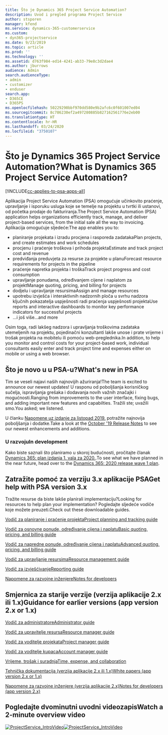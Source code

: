 ```yaml
---
title: Što je Dynamics 365 Project Service Automation?
description: Uvod i pregled programa Project Service
author: stsporen
manager: kfend
ms.service: dynamics-365-customerservice
ms.custom:
- dyn365-projectservice
ms.date: 9/23/2019
ms.topic: article
ms.prod: ''
ms.technology: ''
ms.assetid: d763f984-ed14-4241-ab33-79e8c3d2dae4
ms.author: jburrows
audience: Admin
search.audienceType:
- admin
- customizer
- enduser
search.app:
- D365CE
- D365PS
ms.openlocfilehash: 50229290bbf970dd580e9b2afc6c0f601007ed04
ms.sourcegitcommit: 8c786230ef2a497280885b827162561776e2eb00
ms.translationtype: HT
ms.contentlocale: hr-HR
ms.lasthandoff: 03/24/2020
ms.locfileid: "3750107"
---
```

# <a name="what-is-dynamics-365-project-service-automation"></a><span data-ttu-id="acced-103">Što je Dynamics 365 Project Service Automation?</span><span class="sxs-lookup"><span data-stu-id="acced-103">What is Dynamics 365 Project Service Automation?</span></span>

[!INCLUDE[cc-applies-to-psa-apps-all](../includes/cc-applies-to-psa-apps-all.md)]

<span data-ttu-id="acced-104">Aplikacija Project Service Automation (PSA) omogućuje učinkovito praćenje, upravljanje i isporuku usluga koje se temelje na projektu u tvrtki ili ustanovi, od početka prodaje do fakturiranja.</span><span class="sxs-lookup"><span data-stu-id="acced-104">The Project Service Automation (PSA) application helps organizations efficiently track, manage, and deliver project-based services, from the initial sale all the way to invoicing.</span></span> <span data-ttu-id="acced-105">Aplikacija omogućuje sljedeće:</span><span class="sxs-lookup"><span data-stu-id="acced-105">The app enables you to:</span></span>

- <span data-ttu-id="acced-106">planiranje projekata i izradu procjena i rasporeda zadataka</span><span class="sxs-lookup"><span data-stu-id="acced-106">Plan projects, and create estimates and work schedules</span></span>
- <span data-ttu-id="acced-107">procjenu i praćenje troškova i prihoda projekta</span><span class="sxs-lookup"><span data-stu-id="acced-107">Estimate and track project cost and revenue</span></span>
- <span data-ttu-id="acced-108">predviđanja preduvjeta za resurse za projekte u planu</span><span class="sxs-lookup"><span data-stu-id="acced-108">Forecast resource requirements for projects in the pipeline</span></span>
- <span data-ttu-id="acced-109">praćenje napretka projekta i troška</span><span class="sxs-lookup"><span data-stu-id="acced-109">Track project progress and cost consumption</span></span>
- <span data-ttu-id="acced-110">upravljanje ponudama, određivanjem cijene i naplatom za projekt</span><span class="sxs-lookup"><span data-stu-id="acced-110">Manage quoting, pricing, and billing for projects</span></span>
- <span data-ttu-id="acced-111">dodjelu i upravljanje resursima</span><span class="sxs-lookup"><span data-stu-id="acced-111">Assign and manage resources</span></span>
- <span data-ttu-id="acced-112">upotrebu izvješća i interaktivnih nadzornih ploča u svrhu nadzora ključnih pokazatelja uspješnosti radi praćenja uspješnosti projekta</span><span class="sxs-lookup"><span data-stu-id="acced-112">Use reports and interactive dashboards to monitor key performance indicators for successful projects</span></span>
- <span data-ttu-id="acced-113">...i još više</span><span class="sxs-lookup"><span data-stu-id="acced-113">...and more</span></span>

<span data-ttu-id="acced-114">Osim toga, radi lakšeg nadzora i upravljanja troškovima zadataka utemeljenih na projektu, pojedinačni konzultanti lakše unose i prate vrijeme i trošak projekta na mobitelu ili pomoću web-preglednika.</span><span class="sxs-lookup"><span data-stu-id="acced-114">In addition, to help you monitor and control costs for your project-based work, individual consultants easily enter and track project time and expenses either on mobile or using a web browser.</span></span>

## <a name="whats-new-in-psa"></a><span data-ttu-id="acced-115">Što je novo u u PSA-u?</span><span class="sxs-lookup"><span data-stu-id="acced-115">What's new in PSA</span></span>
<span data-ttu-id="acced-116">Tim se veseli najavi naših najnovijih ažuriranja!</span><span class="sxs-lookup"><span data-stu-id="acced-116">The team is excited to announce our newest updates!</span></span> <span data-ttu-id="acced-117">U rasponu od poboljšanja korisničkog sučelja, ispravljanja grešaka i dodavanja novih važnih značajki i mogućnosti.</span><span class="sxs-lookup"><span data-stu-id="acced-117">Ranging from improvements to the user interface, fixing bugs, and adding important new features and capabilties.</span></span> <span data-ttu-id="acced-118">Tražili ste; uvažili smo.</span><span class="sxs-lookup"><span data-stu-id="acced-118">You asked; we listened.</span></span>

<span data-ttu-id="acced-119">U članku [Napomene uz izdanje za listopad 2019.](https://docs.microsoft.com/dynamics365-release-plan/2019wave2/index) potražite najnovija poboljšanja i dodatke.</span><span class="sxs-lookup"><span data-stu-id="acced-119">Take a look at the [October '19 Release Notes](https://docs.microsoft.com/dynamics365-release-plan/2019wave2/index) to see our newest enhancements and additions.</span></span>

### <a name="in-development"></a><span data-ttu-id="acced-120">U razvoju</span><span class="sxs-lookup"><span data-stu-id="acced-120">In development</span></span>
<span data-ttu-id="acced-121">Kako biste saznali što planiramo u skoroj budućnosti, pročitajte članak [Dynamics 365: plan izdanja 1. vala za 2020.](https://docs.microsoft.com/dynamics365-release-plan/2020wave1/index).</span><span class="sxs-lookup"><span data-stu-id="acced-121">To see what we have planned in the near future, head over to the [Dynamics 365: 2020 release wave 1 plan](https://docs.microsoft.com/dynamics365-release-plan/2020wave1/index).</span></span>

## <a name="get-help-with-psa-version-3x"></a><span data-ttu-id="acced-122">Zatražite pomoć za verziju 3.x aplikacije PSA</span><span class="sxs-lookup"><span data-stu-id="acced-122">Get help with PSA version 3.x</span></span>
<span data-ttu-id="acced-123">Tražite resurse da biste lakše planirali implementaciju?</span><span class="sxs-lookup"><span data-stu-id="acced-123">Looking for resources to help plan your implementation?</span></span> <span data-ttu-id="acced-124">Pogledajte sljedeće vodiče koje možete preuzeti.</span><span class="sxs-lookup"><span data-stu-id="acced-124">Check out these downloadable guides.</span></span>

 [<span data-ttu-id="acced-125">Vodič za planiranje i praćenje projekta</span><span class="sxs-lookup"><span data-stu-id="acced-125">Project planning and tracking guide</span></span>](../project-service/implementation-guides/project-planning-tracking.md)

 [<span data-ttu-id="acced-126">Vodič za osnovne ponude, određivanje cijena i naplatu</span><span class="sxs-lookup"><span data-stu-id="acced-126">Basic quoting, pricing, and billing guide</span></span>](../project-service/implementation-guides/begin-quoting-pricing-billing.md)

 [<span data-ttu-id="acced-127">Vodič za napredne ponude, određivanje cijena i naplatu</span><span class="sxs-lookup"><span data-stu-id="acced-127">Advanced quoting, pricing, and billing guide</span></span>](../project-service/implementation-guides/adv-quoting-pricing-billing.md)

 [<span data-ttu-id="acced-128">Vodič za upravljanje resursima</span><span class="sxs-lookup"><span data-stu-id="acced-128">Resource management guide</span></span>](../project-service/implementation-guides/resource-management-guide.md)

 [<span data-ttu-id="acced-129">Vodič za izvješćivanje</span><span class="sxs-lookup"><span data-stu-id="acced-129">Reporting guide</span></span>](../project-service/implementation-guides/reporting-guide.md)

 [<span data-ttu-id="acced-130">Napomene za razvojne inženjere</span><span class="sxs-lookup"><span data-stu-id="acced-130">Notes for developers</span></span>](../project-service/developer-guides/overview-dev-notes-v3.x.md)

## <a name="guidance-for-earlier-versions-app-version-2x-or-1x"></a><span data-ttu-id="acced-131">Smjernica za starije verzije (verzija aplikacije 2.x ili 1.x)</span><span class="sxs-lookup"><span data-stu-id="acced-131">Guidance for earlier versions (app version 2.x or 1.x)</span></span>
 [<span data-ttu-id="acced-132">Vodič za administratore</span><span class="sxs-lookup"><span data-stu-id="acced-132">Administrator guide</span></span>](../project-service/admin-guide.md)

 [<span data-ttu-id="acced-133">Vodič za upravitelje resursa</span><span class="sxs-lookup"><span data-stu-id="acced-133">Resource manager guide</span></span>](../project-service/resource-manager-guide.md)

 [<span data-ttu-id="acced-134">Vodič za voditelje projekata</span><span class="sxs-lookup"><span data-stu-id="acced-134">Project manager guide</span></span>](../project-service/project-manager-guide.md)

 [<span data-ttu-id="acced-135">Vodič za voditelje kupaca</span><span class="sxs-lookup"><span data-stu-id="acced-135">Account manager guide</span></span>](../project-service/account-manager-guide.md)

 [<span data-ttu-id="acced-136">Vrijeme, trošak i suradnja</span><span class="sxs-lookup"><span data-stu-id="acced-136">Time, expense, and collaboration</span></span>](../project-service/time-expense-collaboration-guide.md)

 [<span data-ttu-id="acced-137">Tehnička dokumentacija (verzija aplikacije 2.x ili 1.x)</span><span class="sxs-lookup"><span data-stu-id="acced-137">White papers (app version 2.x or 1.x)</span></span>](../project-service/white-papers.md)

 [<span data-ttu-id="acced-138">Napomene za razvojne inženjere (verzija aplikacije 2.x)</span><span class="sxs-lookup"><span data-stu-id="acced-138">Notes for developers (app version 2.x)</span></span>](../project-service/developer-guides/add-custom-qoi-forms-v2.x.md)

 ## <a name="watch-a-2-minute-overview-video"></a><span data-ttu-id="acced-139">Pogledajte dvominutni uvodni videozapis</span><span class="sxs-lookup"><span data-stu-id="acced-139">Watch a 2-minute overview video</span></span>
 <a name="heroArea"></a> <span data-ttu-id="acced-140">[![ProjectService_IntroVideo](../project-service/media/project-service-intro-video.png "ProjectService_IntroVideo")](https://go.microsoft.com/fwlink/p/?LinkId=799457)</span><span class="sxs-lookup"><span data-stu-id="acced-140">[![ProjectService_IntroVideo](../project-service/media/project-service-intro-video.png "ProjectService_IntroVideo")](https://go.microsoft.com/fwlink/p/?LinkId=799457)</span></span>


